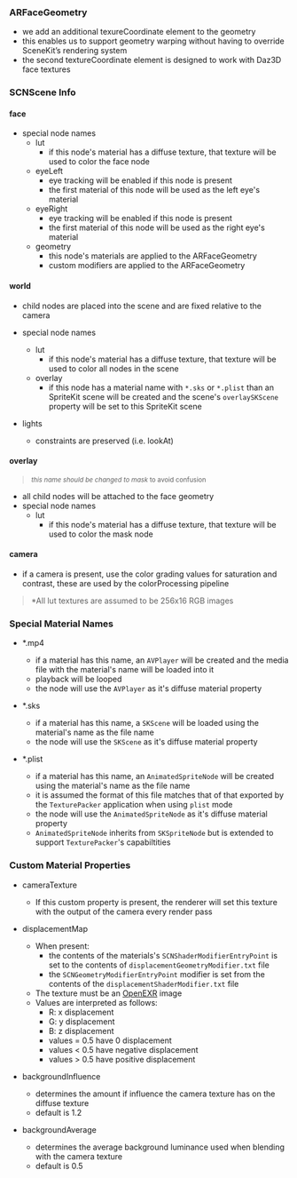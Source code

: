 ### ARFaceGeometry

- we add an additional texureCoordinate element to the geometry
- this enables us to support geometry warping without having to override SceneKit’s rendering system
 - the second textureCoordinate element is designed to work with Daz3D face textures

### SCNScene Info

#### face
- special node names
    - lut
        - if this node's material has a diffuse texture, that texture will be used to color the face node 
    - eyeLeft
        - eye tracking will be enabled if this node is present
        - the first material of this node will be used as the left eye's material
    - eyeRight
        - eye tracking will be enabled if this node is present
        - the first material of this node will be used as the right eye's material
    - geometry
        - this node's materials are applied to the ARFaceGeometry
        - custom modifiers are applied to the ARFaceGeometry 

#### world
- child nodes are placed into the scene and are fixed relative to the camera
- special node names
    - lut
        - if this node's material has a diffuse texture, that texture will be used to color all nodes in the scene 
    - overlay
        - if this node has a material name with `*.sks` or `*.plist` than an SpriteKit scene will be created and the scene's `overlaySKScene` property will be set to this SpriteKit scene

- lights
    - constraints are preserved (i.e. lookAt)

#### overlay 
> <small>*this name should be changed to mask* to avoid confusion</small>
- all child nodes will be attached to the face geometry
- special node names
    - lut
        - if this node's material has a diffuse texture, that texture will be used to color the mask node 


#### camera
- if a camera is present, use the color grading values for saturation and contrast, these are used by the colorProcessing pipeline

> *All lut textures are assumed to be 256x16 RGB images

### Special Material Names

- *.mp4
    - if a material has this name, an `AVPlayer` will be created and the media file with the material's name will be loaded into it
    - playback will be looped
    - the node will use the `AVPlayer` as it's diffuse material property

- *.sks
    - if a material has this name, a `SKScene` will be loaded using the material's name as the file name
    - the node will use the `SKScene` as it's diffuse material property

- *.plist
    - if a material has this name, an `AnimatedSpriteNode` will be created using the material's name as the file name
    - it is assumed the format of this file matches that of that exported by the `TexturePacker` application when using `plist` mode
    - the node will use the `AnimatedSpriteNode` as it's diffuse material property
    - `AnimatedSpriteNode` inherits from `SKSpriteNode` but is extended to support `TexturePacker`'s capabiltities

 
### Custom Material Properties

- cameraTexture
    - If this custom property is present, the renderer will set this texture with the output of the camera every render pass

- displacementMap
    - When present:
        - the contents of the materials's `SCNShaderModifierEntryPoint` is set to the contents of `displacementGeometryModifier.txt` file
        - the `SCNGeometryModifierEntryPoint` modifier is set from the contents of the  `displacementShaderModifier.txt` file
    - The texture must be an [OpenEXR](http://www.openexr.com/) image
    - Values are interpreted as follows:
        - R: x displacement
        - G: y displacement
        - B: z displacement
        - values = 0.5 have 0 displacement
        - values < 0.5 have negative displacement 
        - values > 0.5 have positive displacement

- backgroundInfluence
    - determines the amount if influence the camera texture has on the diffuse texture
    - default is 1.2

- backgroundAverage
    - determines the average background luminance used when blending with the camera texture
    - default is 0.5